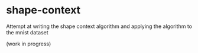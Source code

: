 # shape-context

Attempt at writing the shape context algorithm and applying the algorithm to the mnist dataset

(work in progress)
